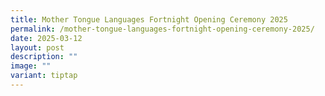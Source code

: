 ```yaml
---
title: Mother Tongue Languages Fortnight Opening Ceremony 2025
permalink: /mother-tongue-languages-fortnight-opening-ceremony-2025/
date: 2025-03-12
layout: post
description: ""
image: ""
variant: tiptap
---
```

